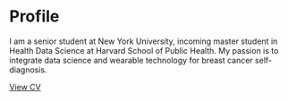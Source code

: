 # Profile
I am a senior student at New York University, incoming master student in Health Data Science at Harvard School of Public Health.
My passion is to integrate data science and wearable technology for breast cancer self-diagnosis.

[View CV](/Liang_Shi_CV.pdf)
